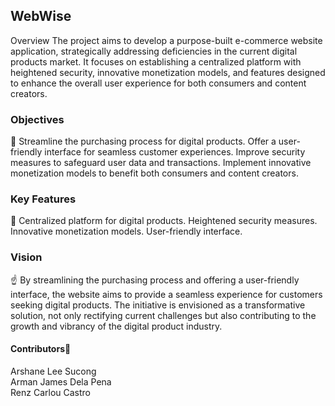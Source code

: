 <h2>WebWise</h2>
Overview
The project aims to develop a purpose-built e-commerce website application, strategically addressing deficiencies in the current digital products market. It focuses on establishing a centralized platform with heightened security, innovative monetization models, and features designed to enhance the overall user experience for both consumers and content creators.

<h3>Objectives</h3>📌
Streamline the purchasing process for digital products.
Offer a user-friendly interface for seamless customer experiences.
Improve security measures to safeguard user data and transactions.
Implement innovative monetization models to benefit both consumers and content creators.

<h3>Key Features</h3>🔑
Centralized platform for digital products.
Heightened security measures.
Innovative monetization models.
User-friendly interface.

<h3>Vision</h3>☝️
By streamlining the purchasing process and offering a user-friendly interface, the website aims to provide a seamless experience for customers seeking digital products. The initiative is envisioned as a transformative solution, not only rectifying current challenges but also contributing to the growth and vibrancy of the digital product industry.

<h4>Contributors👻</h4>
Arshane Lee Sucong<br>
Arman James Dela Pena<br>
Renz Carlou Castro
